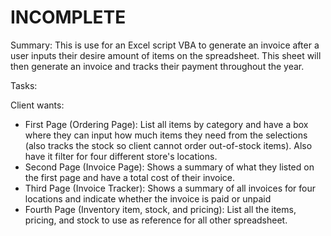# INCOMPLETE
Summary:
This is use for an Excel script VBA to generate an invoice after a user inputs their desire amount of items on the spreadsheet.
This sheet will then generate an invoice and tracks their payment throughout the year. 

Tasks:

Client wants:
  - First Page (Ordering Page): List all items by category and have a box where they can input how much items they need from the selections (also tracks the stock so client cannot order out-of-stock items). Also have it filter for four different store's locations.
  - Second Page (Invoice Page): Shows a summary of what they listed on the first page and have a total cost of their invoice.
  - Third Page (Invoice Tracker): Shows a summary of all invoices for four locations and indicate whether the invoice is paid or unpaid
  - Fourth Page (Inventory item, stock, and pricing): List all the items, pricing, and stock to use as reference for all other spreadsheet. 
